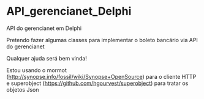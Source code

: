 # API_gerencianet_Delphi
API do gerencianet em Delphi

Pretendo fazer algumas classes para implementar o boleto bancário via API do gerencianet

Qualquer ajuda será bem vinda!


Estou usando o mormot (http://synopse.info/fossil/wiki/Synopse+OpenSource) para o cliente HTTP e superobject (https://github.com/hgourvest/superobject) para tratar os objetos Json
